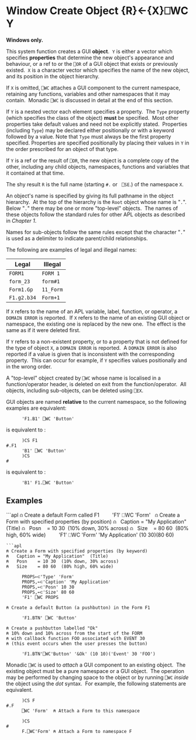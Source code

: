 <!-- Hidden search keywords -->
<div style="display: none;">
  ⎕WC WC
</div>






<h1 class="heading"><span class="name">Window Create Object</span> <span class="command">{R}←{X}⎕WC Y</span></h1>



**Windows only.**


This system function creates a GUI **object**.  `Y` is either a vector which specifies **properties** that determine the new object's appearance and behaviour, or a ref to or the `⎕OR` of a GUI object that exists or previously existed.  `X` is a character vector which specifies the name of the new object, and its position in the object hierarchy.



If `X` is omitted, `⎕WC` attaches a GUI component to the current namespace, retaining any functions, variables and other namespaces that it may contain.  Monadic `⎕WC` is discussed in detail at the end of this section.


If `Y` is a nested vector each element specifies a property.  The `Type` property (which specifies the class of the object) **must** be specified.  Most other properties take default values and need not be explicitly stated.  Properties (including `Type`) may be declared either positionally or with a keyword followed by a value. Note that `Type` must always be the first property specified. Properties are specified positionally by placing their values in `Y` in the order prescribed for an object of that type.


If `Y` is a ref or the result of `⎕OR`, the new object is a complete copy of the other, including any child objects, namespaces, functions and variables that it contained at that time.


The shy result `R` is the full name (starting `#.` or   `⎕SE`.) of the namespace `X`.


An object's name is specified by giving its full pathname in the object hierarchy.  At the top of the hierarchy is the `Root` object whose name is "`.`".  Below "`.`" there may be one or more "top-level" objects.  The names of these objects follow the standard rules for other APL objects as described in *Chapter 1*.


Names for sub-objects follow the same rules except that the character "`.`" is used as a delimiter to indicate parent/child relationships.



The following are examples of legal and illegal names:


|Legal      |Illegal  |
|-----------|---------|
|`FORM1`    |`FORM 1` |
|`form_23`  |`form#1` |
|`Form1.Gp` |`11_Form`|
|`F1.g2.b34`|`Form+1` |



If `X` refers to the name of an APL variable, label, function, or operator, a `DOMAIN ERROR` is reported.  If `X` refers to the name of an existing GUI object or namespace, the existing one is replaced by the new one.  The effect is the same as if it were deleted first.


If `Y` refers to a non-existent property, or to a property that is not defined for the type of object `X`, a `DOMAIN ERROR` is reported.  A `DOMAIN ERROR` is also reported if a value is given that is inconsistent with the corresponding property.  This can occur for example, if `Y` specifies values positionally and in the wrong order.


A "top-level" object created by `⎕WC` whose name is localised in a function/operator header, is deleted on exit from the function/operator.  All objects, including sub-objects, can be deleted using `⎕EX`.


GUI objects are named **relative** to the current namespace, so the following examples are equivalent:
```apl
      'F1.B1' ⎕WC 'Button'
```


is equivalent to :
```apl
      )CS F1
#.F1
      'B1' ⎕WC 'Button'
      )CS
#
```


is equivalent to :
```apl
      'B1' F1.⎕WC 'Button'
```

<h2 class="example">Examples</h2>
```apl
⍝ Create a default Form called F1
 
      'F1' ⎕WC 'Form'
 
⍝ Create a Form with specified properties (by position)
⍝   Caption = "My Application"  (Title)
⍝   Posn    = 10 30  (10% down, 30% across)
⍝   Size    = 80 60  (80% high, 60% wide)
 
      'F1' ⎕WC 'Form' 'My Application' (10 30)(80 60)
 

```
```apl
⍝ Create a Form with specified properties (by keyword)
⍝   Caption = "My Application"  (Title)
⍝   Posn    = 10 30  (10% down, 30% across)
⍝   Size    = 80 60  (80% high, 60% wide)
 
      PROPS←⊂'Type' 'Form'
      PROPS,←⊂'Caption' 'My Application'
      PROPS,←⊂'Posn' 10 30
      PROPS,←⊂'Size' 80 60
      'F1' ⎕WC PROPS
 
⍝ Create a default Button (a pushbutton) in the Form F1
 
      'F1.BTN' ⎕WC 'Button'
 
⍝ Create a pushbutton labelled "Ok"
⍝ 10% down and 10% across from the start of the FORM
⍝ with callback function FOO associated with EVENT 30
⍝ (this event occurs when the user presses the button)
 
      'F1.BTN'⎕WC'Button' '&Ok' (10 10)('Event' 30 'FOO')
```



Monadic `⎕WC` is used to *attach* a GUI component to an existing object.  The existing object must be a pure namespace or a GUI object.  The operation may be performed by changing space to the object or by running `⎕WC` *inside* the object using the *dot* syntax.  For example, the following statements are equivalent.
```apl
      )CS F
#.F
      ⎕WC 'Form'  ⍝ Attach a Form to this namespace
 
      )CS
#
      F.⎕WC'Form' ⍝ Attach a Form to namespace F
```



